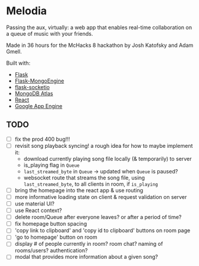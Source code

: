 # Melodia

Passing the aux, virtually: a web app that enables real-time collaboration on a queue of music with your friends.

Made in 36 hours for the McHacks 8 hackathon by Josh Katofsky and Adam Gmell.

Built with:

- [Flask](https://palletsprojects.com/p/flask/)
- [Flask-MongoEngine](http://docs.mongoengine.org/projects/flask-mongoengine/en/latest/)
- [flask-socketio](https://en.wikipedia.org/wiki/WebSocket)
- [MongoDB Atlas](https://www.mongodb.com/cloud/atlas)
- [React](https://reactjs.org/)
- [Google App Engine](https://cloud.google.com/appengine)

## TODO

- [ ] fix the prod 400 bug!!!
- [ ] revisit song playback syncing! a rough idea for how to maybe implement it:
  - download currently playing song file locally (& temporarily) to server
  - is_playing flag in `Queue`
  - `last_streamed_byte` in `Queue` -> updated when `Queue` is paused?
  - websocket route that streams the song file, using `last_streamed_byte`, to all clients in room, if `is_playing`
- [ ] bring the homepage into the react app & use routing
- [ ] more informative loading state on client & request validation on server
- [ ] use material UI?
- [ ] use React context?
- [ ] delete room/Queue after everyone leaves? or after a period of time?
- [ ] fix homepage button spacing
- [ ] 'copy link to clipboard' and 'copy id to clipboard' buttons on room page
- [ ] 'go to homepage' button on room
- [ ] display # of people currently in room? room chat? naming of rooms/users? authentication?
- [ ] modal that provides more information about a given song?

